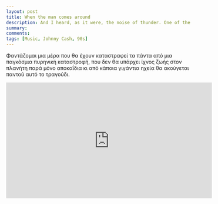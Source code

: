 ```yaml
---
layout: post
title: When the man comes around
description: And I heard, as it were, the noise of thunder. One of the four beasts saying, “Come and see.” And I saw, and behold a white horse.
summary: 
comments: 
tags: [Music, Johnny Cash, 90s]
---
```


Φαντάζομαι μια μέρα που θα έχουν καταστραφεί τα πάντα από μια παγκόσμια πυρηνική καταστροφή, που δεν θα υπάρχει ίχνος ζωής στον πλανήτη παρά μόνο αποκαΐδια κι από κάποια γιγάντια ηχεία θα ακούγεται παντού αυτό το τραγούδι.

<div class="youtube-embed-container">
	<iframe width="560" height="315" src="https://www.youtube.com/embed/k5dYxX-PNno" title="YouTube video player" frameborder="0" allow="accelerometer; autoplay; clipboard-write; encrypted-media; gyroscope; picture-in-picture" allowfullscreen></iframe>
</div>